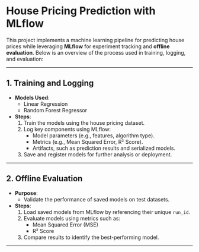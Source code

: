 # House Pricing Prediction with MLflow

This project implements a machine learning pipeline for predicting house prices while leveraging **MLflow** for experiment tracking and **offline evaluation**. Below is an overview of the process used in training, logging, and evaluation:

---

## **1. Training and Logging**
- **Models Used**:
  - Linear Regression
  - Random Forest Regressor
- **Steps**:
  1. Train the models using the house pricing dataset.
  2. Log key components using MLflow:
     - Model parameters (e.g., features, algorithm type).
     - Metrics (e.g., Mean Squared Error, R² Score).
     - Artifacts, such as prediction results and serialized models.
  3. Save and register models for further analysis or deployment.

---

## **2. Offline Evaluation**
- **Purpose**:
  - Validate the performance of saved models on test datasets.
- **Steps**:
  1. Load saved models from MLflow by referencing their unique `run_id`.
  2. Evaluate models using metrics such as:
     - Mean Squared Error (MSE)
     - R² Score
  3. Compare results to identify the best-performing model.

---

